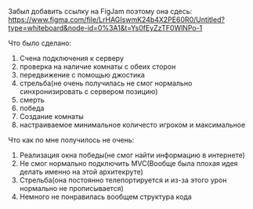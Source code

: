 Забыл добавить ссылку на FigJam поэтому она сдесь:
https://www.figma.com/file/LrHAGIswmK24b4X2PE60R0/Untitled?type=whiteboard&node-id=0%3A1&t=Ys0fEyZzTF0WlNPo-1


Что было сделано:
1. Счена подключения к серверу
2. проверка на наличие комнаты с обеих сторон
3. передвижение с помощью джостика
4. стрельба(не очень получилась не смог нормально синхронизировать с сервером позицию)
5. смерть
6. победа
7. Создание комнаты
8. настраиваемое минимальное количесто игроком и максимальное

Что как по мне получилось не очень:
1. Реализация окна победы(не смог найти информацию в интернете)
2. Не смог нормально подключить MVC(Вообще была плохая идея делать именно на этой архитекруте)
3. Стрельба(она постоянно телепортируется и из-за этого урон нормально не прописывается)
4. Немного не понравилась вообщем структура кода
